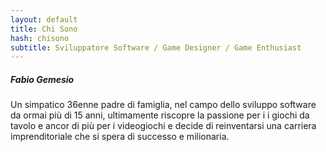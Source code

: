 ```yaml
---
layout: default
title: Chi Sono
hash: chisono
subtitle: Sviluppatore Software / Game Designer / Game Enthusiast
---
```


##### Fabio Gemesio
Un simpatico 36enne padre di famiglia, nel campo dello sviluppo software da ormai più di 15 anni,
ultimamente riscopre la passione per i i giochi da tavolo e ancor di più per i videogiochi e
decide di reinventarsi una carriera imprenditoriale che si spera di successo e milionaria.
